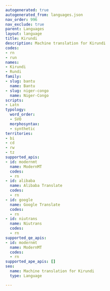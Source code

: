 ```yaml
---
autogenerated: true
autogenerated_from: languages.json
nav_order: 996
nav_exclude: true
parent: Languages
layout: language
title: Kirundi
description: Machine translation for Kirundi
codes:
- rn
- run
names:
- Kirundi
- Rundi
family:
- slug: bantu
  name: Bantu
- slug: niger-congo
  name: Niger-Congo
scripts:
- Latn
typology:
  word_order:
  - SVO
  morphosyntax:
  - synthetic
territories:
- bi
- cd
- rw
- tz
supported_apis:
- id: modernmt
  name: ModernMT
  codes:
  - rn
- id: alibaba
  name: Alibaba Translate
  codes:
  - rn
- id: google
  name: Google Translate
  codes:
  - rn
- id: niutrans
  name: Niutrans
  codes:
  - rn
supported_qe_apis:
- id: modernmt
  name: ModernMT
  codes:
  - rn
supported_ape_apis: []
seo:
  name: Machine translation for Kirundi
  type: Language

---
```


